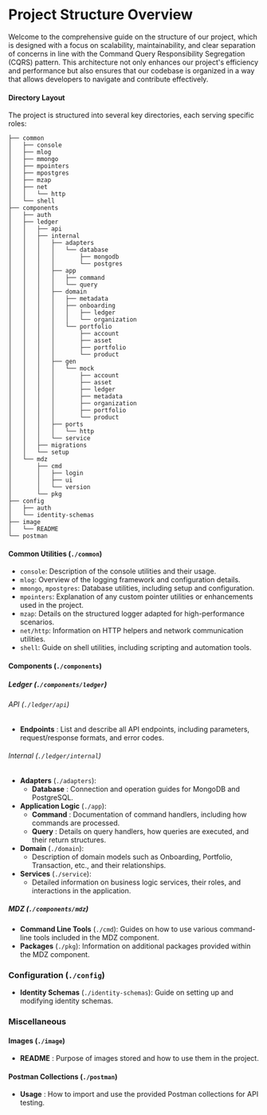 # Project Structure Overview

Welcome to the comprehensive guide on the structure of our project, which is designed with a focus on scalability, maintainability, and clear separation of concerns in line with the Command Query Responsibility Segregation (CQRS) pattern. This architecture not only enhances our project's efficiency and performance but also ensures that our codebase is organized in a way that allows developers to navigate and contribute effectively.

#### Directory Layout

The project is structured into several key directories, each serving specific roles:

```
├── common
│   ├── console
│   ├── mlog
│   ├── mmongo
│   ├── mpointers
│   ├── mpostgres
│   ├── mzap
│   ├── net
│   │   └── http
│   └── shell
├── components
│   ├── auth
│   ├── ledger
│   │   ├── api
│   │   ├── internal
│   │   │   ├── adapters
│   │   │   │   └── database
│   │   │   │       ├── mongodb
│   │   │   │       └── postgres
│   │   │   ├── app
│   │   │   │   ├── command
│   │   │   │   └── query
│   │   │   ├── domain
│   │   │   │   ├── metadata
│   │   │   │   ├── onboarding
│   │   │   │   │   ├── ledger
│   │   │   │   │   └── organization
│   │   │   │   └── portfolio
│   │   │   │       ├── account
│   │   │   │       ├── asset
│   │   │   │       ├── portfolio
│   │   │   │       └── product
│   │   │   ├── gen
│   │   │   │   └── mock
│   │   │   │       ├── account
│   │   │   │       ├── asset
│   │   │   │       ├── ledger
│   │   │   │       ├── metadata
│   │   │   │       ├── organization
│   │   │   │       ├── portfolio
│   │   │   │       └── product
│   │   │   ├── ports
│   │   │   │   └── http
│   │   │   └── service
│   │   ├── migrations
│   │   └── setup
│   └── mdz
│       ├── cmd
│       │   ├── login
│       │   ├── ui
│       │   └── version
│       └── pkg
├── config
│   ├── auth
│   └── identity-schemas
├── image
│   └── README
└── postman

```

#### Common Utilities (`./common`)

* `console`: Description of the console utilities and their usage.
* `mlog`: Overview of the logging framework and configuration details.
* `mmongo`, `mpostgres`: Database utilities, including setup and configuration.
* `mpointers`: Explanation of any custom pointer utilities or enhancements used in the project.
* `mzap`: Details on the structured logger adapted for high-performance scenarios.
* `net/http`: Information on HTTP helpers and network communication utilities.
* `shell`: Guide on shell utilities, including scripting and automation tools.

#### Components (`./components`)

##### Ledger (`./components/ledger`)

###### API (`./ledger/api`)

* **Endpoints** : List and describe all API endpoints, including parameters, request/response formats, and error codes.

###### Internal (`./ledger/internal`)

* **Adapters** (`./adapters`):
  * **Database** : Connection and operation guides for MongoDB and PostgreSQL.
* **Application Logic** (`./app`):
  * **Command** : Documentation of command handlers, including how commands are processed.
  * **Query** : Details on query handlers, how queries are executed, and their return structures.
* **Domain** (`./domain`):
  * Description of domain models such as Onboarding, Portfolio, Transaction, etc., and their relationships.
* **Services** (`./service`):
  * Detailed information on business logic services, their roles, and interactions in the application.

##### MDZ (`./components/mdz`)

* **Command Line Tools** (`./cmd`): Guides on how to use various command-line tools included in the MDZ component.
* **Packages** (`./pkg`): Information on additional packages provided within the MDZ component.

### Configuration (`./config`)

* **Identity Schemas** (`./identity-schemas`): Guide on setting up and modifying identity schemas.

### Miscellaneous

#### Images (`./image`)

* **README** : Purpose of images stored and how to use them in the project.

#### Postman Collections (`./postman`)

* **Usage** : How to import and use the provided Postman collections for API testing.

